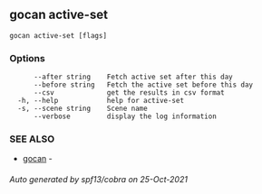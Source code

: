 ## gocan active-set



```
gocan active-set [flags]
```

### Options

```
      --after string    Fetch active set after this day
      --before string   Fetch the active set before this day
      --csv             get the results in csv format
  -h, --help            help for active-set
  -s, --scene string    Scene name
      --verbose         display the log information
```

### SEE ALSO

* [gocan](gocan.md)	 - 

###### Auto generated by spf13/cobra on 25-Oct-2021
